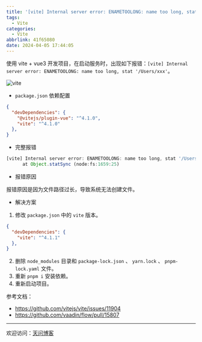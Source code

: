 ```yaml
---
title: '[vite] Internal server error: ENAMETOOLONG: name too long, stat ''/Users/xxx'''
tags:
  - Vite
categories:
  - Vite
abbrlink: 41f65080
date: 2024-04-05 17:44:05
---
```


使用 vite + vue3 开发项目，在启动服务时，出现如下报错：`[vite] Internal server error: ENAMETOOLONG: name too long, stat '/Users/xxx'`。

![vite](https://tiven.cn/static/img/vite-03-xbVS9jZm.jpg)

[//]: # (<!-- more -->)

- `package.json` 依赖配置

```json
{
  "devDependencies": {
    "@vitejs/plugin-vue": "^4.1.0",
    "vite": "^4.1.0"
  },
}
```

- 完整报错

```js
[vite] Internal server error: ENAMETOOLONG: name too long, stat '/Users/admin/Desktop/dev/annotation-fe/mark-audio?id=45342&status=view&viewMode=audit_view&page=approve&condition=%7B%22sampleBusiId%22%3A%22%22%2C%22annoStatus%22%3A3%2C%22taskIdNameInVague%22%3A%22%22%2C%22annoUserDomain%22%3A%22%22%2C%22purposeId%22%3A2%2C%22submitTimeBeginEnd%22%3A%22%22%7D'
      at Object.statSync (node:fs:1659:25)
```

- 报错原因

报错原因是因为文件路径过长，导致系统无法创建文件。

- 解决方案

1. 修改 `package.json` 中的 `vite` 版本。

```json
{
  "devDependencies": {
    "vite": "^4.1.1"
  },
}
```

2. 删除 `node_modules` 目录和 `package-lock.json` 、 `yarn.lock` 、 `pnpm-lock.yaml` 文件。
3. 重新 `pnpm i` 安装依赖。
4. 重新启动项目。

参考文档：

- https://github.com/vitejs/vite/issues/11904
- https://github.com/vaadin/flow/pull/15807

---

欢迎访问：[天问博客](https://tiven.cn/p/41f65080/ "天问博客-专注于大前端技术")

